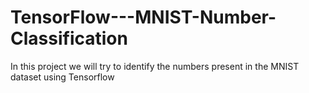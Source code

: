 # TensorFlow---MNIST-Number-Classification
In this project we will try to identify the numbers present in the MNIST dataset using Tensorflow
